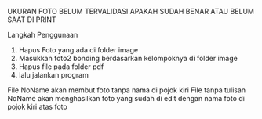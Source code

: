 UKURAN FOTO BELUM TERVALIDASI APAKAH SUDAH BENAR ATAU BELUM SAAT DI PRINT

Langkah Penggunaan
1. Hapus Foto yang ada di folder image
2. Masukkan foto2 bonding berdasarkan kelompoknya di folder image
3. Hapus file pada folder pdf
4. lalu jalankan program

File NoName akan membut foto tanpa nama di pojok kiri
File tanpa tulisan NoName akan menghasilkan foto yang sudah di edit dengan nama foto di pojok kiri atas foto


